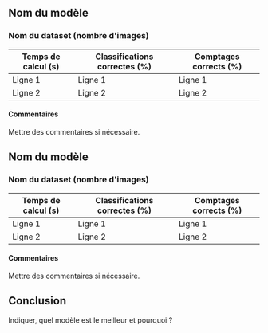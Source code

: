 ## Nom du modèle
### Nom du dataset (nombre d'images)
| Temps de calcul (s) | Classifications correctes (%) | Comptages corrects (%) |
|-----------|-----------|-----------|
| Ligne 1   | Ligne 1   | Ligne 1   |
| Ligne 2   | Ligne 2   | Ligne 2   |
#### Commentaires
Mettre des commentaires si nécessaire.

## Nom du modèle
### Nom du dataset (nombre d'images)
| Temps de calcul (s) | Classifications correctes (%) | Comptages corrects (%) |
|-----------|-----------|-----------|
| Ligne 1   | Ligne 1   | Ligne 1   |
| Ligne 2   | Ligne 2   | Ligne 2   |
#### Commentaires
Mettre des commentaires si nécessaire.

## Conclusion
Indiquer, quel modèle est le meilleur et pourquoi ?
